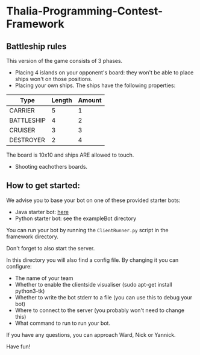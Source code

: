 # Thalia-Programming-Contest-Framework

## Battleship rules

This version of the game consists of 3 phases.
- Placing 4 islands on your opponent's board: they won't be able to place ships won't on those positions.
- Placing your own ships.
The ships have the following properties:

| Type | Length | Amount |
|------|--------|--------|
| CARRIER | 5 | 1
| BATTLESHIP | 4 | 2
| CRUISER | 3 | 3
| DESTROYER | 2 | 4

The board is 10x10 and ships ARE allowed to touch.
- Shooting eachothers boards.


## How to get started:
We advise you to base your bot on one of these provided starter bots:

- Java starter bot: [here](https://github.com/kliyer-ai/StarterBot)
- Python starter bot: see the exampleBot directory

You can run your bot by running the ```ClientRunner.py``` script in the framework directory.

Don't forget to also start the server.

In this directory you will also find a config file. By changing it you can configure:
- The name of your team
- Whether to enable the clientside visualiser (sudo apt-get install python3-tk)
- Whether to write the bot stderr to a file (you can use this to debug your bot)
- Where to connect to the server (you probably won't need to change this)
- What command to run to run your bot.


If you have any questions, you can approach Ward, Nick or Yannick.

Have fun!

